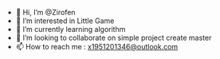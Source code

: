 - 👋 Hi, I’m @Zirofen
- 👀 I’m interested in Little Game
- 🌱 I’m currently learning algorithm
- 💞️ I’m looking to collaborate on simple project create master
- 📫 How to reach me : x1951201346@outlook.com

<!---
Zirofen/Zirofen is a ✨ special ✨ repository because its `README.md` (this file) appears on your GitHub profile.
You can click the Preview link to take a look at your changes.
--->
